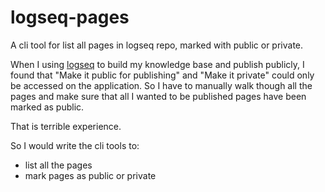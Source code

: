 # logseq-pages

A cli tool for list all pages in logseq repo, marked with public or private.

When I using [logseq](https://github.com/logseq/logseq) to build my knowledge base and publish publicly, I found that "Make it public for publishing" and "Make it private" could only be accessed on the application. So I have to manually walk though all the pages and make sure that all I wanted to be published pages have been marked as public.

That is terrible experience.

So I would write the cli tools to:

- list all the pages
- mark pages as public or private
